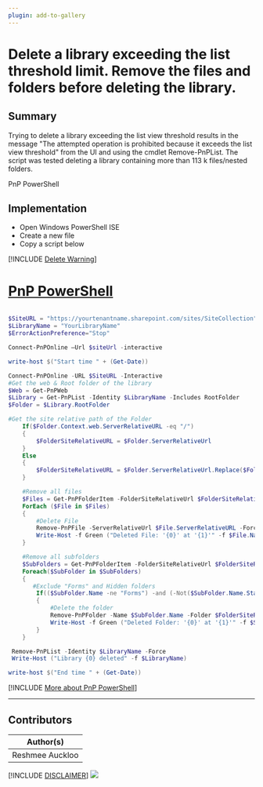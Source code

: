 ```yaml
---
plugin: add-to-gallery
---
```


# Delete a library exceeding the list threshold limit. Remove the files and folders before deleting the library.  

## Summary

Trying to delete a library exceeding the list view threshold results in the message "The attempted operation is prohibited because it exceeds the list view threshold" from the UI and using the cmdlet Remove-PnPList. The script was tested deleting a library containing more than 113 k files/nested folders. 

PnP PowerShell

## Implementation

- Open Windows PowerShell ISE
- Create a new file
- Copy a script  below

[!INCLUDE [Delete Warning](../../docfx/includes/DELETE-WARN.md)]

# [PnP PowerShell](#tab/pnpps)
```powershell

$SiteURL = "https://yourtenantname.sharepoint.com/sites/SiteCollection"
$LibraryName = "YourLibraryName"
$ErrorActionPreference="Stop"

Connect-PnPOnline –Url $siteUrl -interactive

write-host $("Start time " + (Get-Date))

Connect-PnPOnline -URL $SiteURL -Interactive
#Get the web & Root folder of the library
$Web = Get-PnPWeb
$Library = Get-PnPList -Identity $LibraryName -Includes RootFolder
$Folder = $Library.RootFolder

#Get the site relative path of the Folder
    If($Folder.Context.web.ServerRelativeURL -eq "/")
    {
        $FolderSiteRelativeURL = $Folder.ServerRelativeUrl
    }
    Else
    {      
        $FolderSiteRelativeURL = $Folder.ServerRelativeUrl.Replace($Folder.Context.web.ServerRelativeURL,[string]::Empty)
    }

    #Remove all files
    $Files = Get-PnPFolderItem -FolderSiteRelativeUrl $FolderSiteRelativeURL -ItemType File
    ForEach ($File in $Files)
    {
        #Delete File
        Remove-PnPFile -ServerRelativeUrl $File.ServerRelativeURL -Force 
        Write-Host -f Green ("Deleted File: '{0}' at '{1}'" -f $File.Name, $File.ServerRelativeURL)     
    }

    #Remove all subfolders
    $SubFolders = Get-PnPFolderItem -FolderSiteRelativeUrl $FolderSiteRelativeURL -ItemType Folder
    Foreach($SubFolder in $SubFolders)
    {
       #Exclude "Forms" and Hidden folders
        If(($SubFolder.Name -ne "Forms") -and (-Not($SubFolder.Name.StartsWith("_"))))
        {
            #Delete the folder
            Remove-PnPFolder -Name $SubFolder.Name -Folder $FolderSiteRelativeURL -Force 
            Write-Host -f Green ("Deleted Folder: '{0}' at '{1}'" -f $SubFolder.Name, $SubFolder.ServerRelativeURL)
        }
    }

 Remove-PnPList -Identity $LibraryName -Force
 Write-Host ("Library {0} deleted" -f $LibraryName)

write-host $("End time " + (Get-Date))
```
[!INCLUDE [More about PnP PowerShell](../../docfx/includes/MORE-PNPPS.md)]
***

## Contributors

| Author(s) |
|-----------|
| Reshmee Auckloo |

[!INCLUDE [DISCLAIMER](../../docfx/includes/DISCLAIMER.md)]
<img src="https://telemetry.sharepointpnp.com/script-samples/scripts/spo-remove-large-library" aria-hidden="true" />
